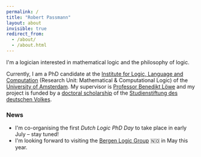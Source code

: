 ```yaml
---
permalink: /
title: "Robert Passmann"
layout: about
invisible: true
redirect_from: 
  - /about/
  - /about.html
---
```


I'm a logician interested in mathematical logic and the philosophy of logic. 

Currently, I am a PhD candidate at the [Institute for Logic, Language and Computation](http://www.illc.uva.nl) (Research Unit: Mathematical & Computational Logic) of the [University of Amsterdam](http://www.uva.nl/). My supervisor is [Professor Benedikt Löwe](https://www.math.uni-hamburg.de/home/loewe/) and my project is funded by a [doctoral scholarship](https://www.studienstiftung.de/en/promotion/) of the [Studienstiftung des deutschen Volkes](https://www.studienstiftung.de). 

### News
- I'm co-organising the first *Dutch Logic PhD Day* to take place in early July – stay tuned!
- I'm looking forward to visiting the [Bergen Logic Group](https://www.uib.no/en/rg/logic) 🇳🇴 in May this year.
